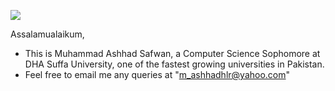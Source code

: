 ![](https://komarev.com/ghpvc/?username=Ashhad-DSU&color=orange)

Assalamualaikum,

- This is Muhammad Ashhad Safwan, a Computer Science Sophomore at DHA Suffa University, one of the fastest growing universities in Pakistan.
- Feel free to email me any queries at "m_ashhadhlr@yahoo.com"



<!---
Ashhad-DSU/Ashhad-DSU is a ✨ special ✨ repository because its `README.md` (this file) appears on your GitHub profile.
You can click the Preview link to take a look at your changes.
--->
